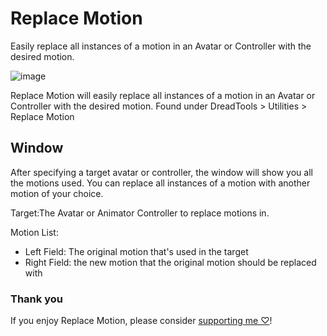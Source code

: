 # Replace Motion
Easily replace all instances of a motion in an Avatar or Controller with the desired motion.

![image](https://cdn.discordapp.com/attachments/1067972913594118214/1067972913988386867/unknown_4.png?ex=663437c8&is=6632e648&hm=5faf9a4ba98a093d3cccd7906daf6fee811e4fb40bbe446c5c449355d7291b13&)

Replace Motion will easily replace all instances of a motion in an Avatar or Controller with the desired motion.
Found under DreadTools > Utilities > Replace Motion

Window
-------
After specifying a target avatar or controller, the window will show you all the motions used. You can replace all instances of a motion with another motion of your choice.

Target:The Avatar or Animator Controller to replace motions in.

Motion List:
- Left Field: The original motion that's used in the target
- Right Field: the new motion that the original motion should be replaced with

### Thank you
If you enjoy Replace Motion, please consider [supporting me ♡](https://ko-fi.com/Dreadrith)!
